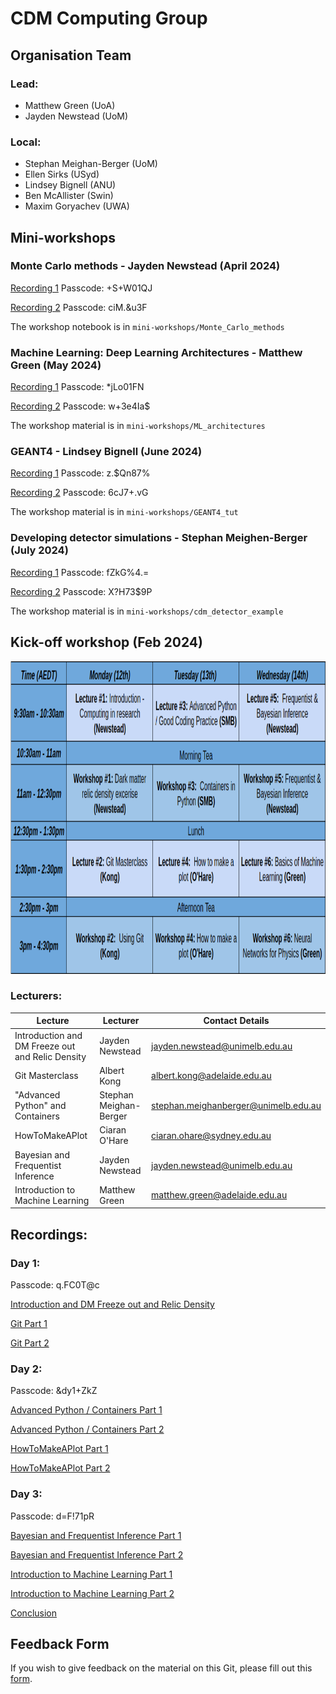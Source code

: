 # CDM Computing Group

## Organisation Team

### Lead:
- Matthew Green (UoA)
- Jayden Newstead (UoM)

### Local: 
- Stephan Meighan-Berger  (UoM)
- Ellen Sirks (USyd)
- Lindsey Bignell (ANU)
- Ben McAllister (Swin)
- Maxim Goryachev (UWA)

## Mini-workshops

### Monte Carlo methods - Jayden Newstead (April 2024)

[Recording 1](https://unimelb.zoom.us/rec/share/7zZZfSBGxK4L0KcoN6whwJFeu_vDNJjDN_-kFFxdylWjURUCbRGFzSedspkHJAo_.TsunPxoLHicf0rSP) 
Passcode: +S+W01QJ

[Recording 2](https://unimelb.zoom.us/rec/share/g9WCeA968gonZ0AYn1Wkw67yTDzxvAm3GJw-ux801UsAYkYFETCNcsszLc6TVCB6.zowrAcWYDwhtcpX8)
Passcode: ciM.&u3F

The workshop notebook is in ``mini-workshops/Monte_Carlo_methods``

### Machine Learning: Deep Learning Architectures - Matthew Green (May 2024)

[Recording 1](https://unimelb.zoom.us/rec/share/2z55EaWtAYPOJK1MPBfGOVo8hgURLslBWks-OPcdNTw6yY5MRhWeyD11JsQV4a6O.dxQO--S6eF9HlwB_?startTime=1716164984000)
Passcode: *jLo01FN

[Recording 2](https://unimelb.zoom.us/rec/share/v_pTNuvD_vQ7anZf92rUw2lXqdpMb9JO4Ny9-Kxo-bLoBpRoIEYckLgAmLwLmdG9.SU48qNnhrt42ut-y?startTime=1717374746000)
Passcode: w+3e4Ia$

The workshop material is in ``mini-workshops/ML_architectures``

### GEANT4 - Lindsey Bignell (June 2024)
[Recording 1](https://unimelb.zoom.us/rec/share/Oxnu99g8_p_YkvOnLSN5C7MydHW10m55HCNIPlXmUIpt0MFxlHyXGSn800GYhA1w.6Oo9fRk4n9dURQzX)
Passcode: z.$Qn87%

[Recording 2](https://unimelb.zoom.us/rec/share/Jc7uk1UJwGvOmI5LaMO6tDGMqSq8ddeXNJpQEcCm794oBc6C7YNUMTFoll4QWSid.aFo_jNfIerH4du__)
Passcode: 6cJ7+.vG

The workshop material is in ``mini-workshops/GEANT4_tut``

### Developing detector simulations - Stephan Meighen-Berger (July 2024)

[Recording 1](https://unimelb.zoom.us/rec/share/14GbM_Gx2nJvsy1ilVIWqddf9GIFGZ2I9JlNpGNbhTFyVJ4Ixw6yzUgs3qKvMiKA.zL3md7ERg8SI4ssJ)
Passcode: fZkG%4.=

[Recording 2](https://unimelb.zoom.us/rec/share/Hdbyfdt-IK2OBHPRdqz74id1_3YaTTNNYnCwiOIK_QsbCMhLA1m3YkuExza7EZXx.Sr0gB6LCkcLUbi7h)
Passcode: X?H73$9P

The workshop material is in ``mini-workshops/cdm_detector_example``



### 

## Kick-off workshop (Feb 2024)

<img src="workshop_schedule.png" width="2000" height="500">

### Lecturers:
| Lecture | Lecturer | Contact Details |
|----------|----------|----------|
| Introduction and DM Freeze out and Relic Density    | Jayden Newstead     | jayden.newstead@unimelb.edu.au     |
| Git Masterclass    | Albert Kong     | albert.kong@adelaide.edu.au     |
| "Advanced Python" and Containers    | Stephan Meighan-Berger     | stephan.meighanberger@unimelb.edu.au      |
| HowToMakeAPlot    | Ciaran O'Hare   | ciaran.ohare@sydney.edu.au     |
| Bayesian and Frequentist Inference    | Jayden Newstead     | jayden.newstead@unimelb.edu.au     |
| Introduction to Machine Learning    | Matthew Green     | matthew.green@adelaide.edu.au     |

## Recordings:

### Day 1:

Passcode: q.FC0T@c

[Introduction and DM Freeze out and Relic Density](https://adelaide.zoom.us/rec/share/OSH8d-fGRjz0oI_5UatudlGBzUgBEaCpTPABVKWN0WNOINt4DTg5sasihmhQYGbK.N8o19cYNbkH6Xxh-?startTime=1707691280000)

[Git Part 1](https://adelaide.zoom.us/rec/share/OSH8d-fGRjz0oI_5UatudlGBzUgBEaCpTPABVKWN0WNOINt4DTg5sasihmhQYGbK.N8o19cYNbkH6Xxh-?startTime=1707705092000)

[Git Part 2](https://adelaide.zoom.us/rec/share/OSH8d-fGRjz0oI_5UatudlGBzUgBEaCpTPABVKWN0WNOINt4DTg5sasihmhQYGbK.N8o19cYNbkH6Xxh-?startTime=1707710440000)


### Day 2:

Passcode: &dy1+ZkZ

[Advanced Python / Containers Part 1](https://adelaide.zoom.us/rec/share/mprh8Oeg4LTqUnwUtDIfhLSZGQhdp3XkoT6SpJVU3luPF_Ud0Aj32RNywFPNvFWX.hjCIg2Qe3D5KyPFY?startTime=1707777433000)

[Advanced Python / Containers Part 2](https://adelaide.zoom.us/rec/share/mprh8Oeg4LTqUnwUtDIfhLSZGQhdp3XkoT6SpJVU3luPF_Ud0Aj32RNywFPNvFWX.hjCIg2Qe3D5KyPFY?startTime=1707782486000)

[HowToMakeAPlot Part 1](https://adelaide.zoom.us/rec/share/mprh8Oeg4LTqUnwUtDIfhLSZGQhdp3XkoT6SpJVU3luPF_Ud0Aj32RNywFPNvFWX.hjCIg2Qe3D5KyPFY?startTime=1707791439000)

[HowToMakeAPlot Part 2](https://adelaide.zoom.us/rec/share/mprh8Oeg4LTqUnwUtDIfhLSZGQhdp3XkoT6SpJVU3luPF_Ud0Aj32RNywFPNvFWX.hjCIg2Qe3D5KyPFY?startTime=1707796850000)

### Day 3:

Passcode: d=F!71pR

[Bayesian and Frequentist Inference Part 1](https://adelaide.zoom.us/rec/share/94xW5KkerelIH1eN2U0_I_Y4VtvjY0H2BNxmITFqwh9iAhI8P1rkFc8MdWN8vJXr.hXDyFyPUpiiFn_8R?startTime=1707864102000)

[Bayesian and Frequentist Inference Part 2](https://adelaide.zoom.us/rec/share/94xW5KkerelIH1eN2U0_I_Y4VtvjY0H2BNxmITFqwh9iAhI8P1rkFc8MdWN8vJXr.hXDyFyPUpiiFn_8R?startTime=1707868898000)

[Introduction to Machine Learning Part 1](https://adelaide.zoom.us/rec/share/94xW5KkerelIH1eN2U0_I_Y4VtvjY0H2BNxmITFqwh9iAhI8P1rkFc8MdWN8vJXr.hXDyFyPUpiiFn_8R?startTime=1707878017000)

[Introduction to Machine Learning Part 2](https://adelaide.zoom.us/rec/share/94xW5KkerelIH1eN2U0_I_Y4VtvjY0H2BNxmITFqwh9iAhI8P1rkFc8MdWN8vJXr.hXDyFyPUpiiFn_8R?startTime=1707883244000)

[Conclusion](https://adelaide.zoom.us/rec/share/94xW5KkerelIH1eN2U0_I_Y4VtvjY0H2BNxmITFqwh9iAhI8P1rkFc8MdWN8vJXr.hXDyFyPUpiiFn_8R?startTime=1707888454000)

## Feedback Form

If you wish to give feedback on the material on this Git, please fill out this [form](https://forms.office.com/r/0U8pFQrUbW).

